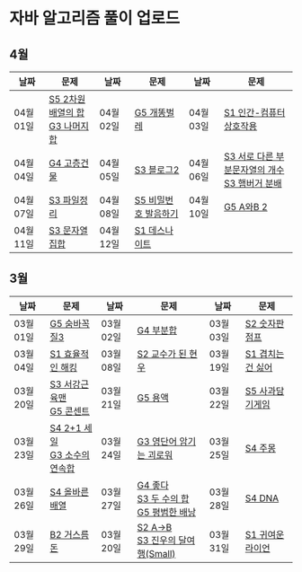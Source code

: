 # 자바 알고리즘 풀이 업로드

## 4월
| 날짜        | 문제                                                         | 날짜       | 문제                                                         | 날짜       | 문제                                                         |
| ---------- | ------------------------------------------------------------ | ---------- | ------------------------------------------------------------ | ---------- | ------------------------------------------------------------ |
| 04월 01일  | [S5 2차원 배열의 합](https://www.acmicpc.net/problem/2167)<br>[G3 나머지 합](https://www.acmicpc.net/problem/10986) | 04월 02일  | [G5 개똥벌레](https://www.acmicpc.net/problem/3020) | 04월 03일 | [S1 인간-컴퓨터 상호작용](https://www.acmicpc.net/problem/16139) |
| 04월 04일  | [G4 고층건물](https://www.acmicpc.net/problem/1027) | 04월 05일  | [S3 블로그2](https://www.acmicpc.net/problem/20365) | 04월 06일  | [S3 서로 다른 부분문자열의 개수](https://www.acmicpc.net/problem/11478)<br>[S3 햄버거 분배](https://www.acmicpc.net/problem/19941) |
| 04월 07일  | [S3 파일정리](https://www.acmicpc.net/problem/20291) | 04월 08일  | [S5 비밀번호 발음하기](https://www.acmicpc.net/problem/4659) | 04월 10일  | [G5 A와B 2](https://www.acmicpc.net/problem/12919) |
| 04월 11일  | [S3 문자열 집합](https://www.acmicpc.net/problem/14425) | 04월 12일  | [S1 데스나이트](https://www.acmicpc.net/problem/16948) |


## 3월
| 날짜        | 문제                                                         | 날짜       | 문제                                                         | 날짜       | 문제                                                         |
| ---------- | ------------------------------------------------------------ | ---------- | ------------------------------------------------------------ | ---------- | ------------------------------------------------------------ |
| 03월 01일  | [G5 숨바꼭질3](https://www.acmicpc.net/problem/13549) | 03월 02일  | [G4 부분합](https://www.acmicpc.net/problem/1806) | 03월 03일 | [S2 숫자판 점프](https://www.acmicpc.net/problem/2210)|
| 03월 04일  | [S1 효율적인 해킹](https://www.acmicpc.net/problem/1325) | 03월 08일  | [S2 교수가 된 현우](https://www.acmicpc.net/problem/3474) | 03월 19일  | [S1 겹치는건 싫어](https://www.acmicpc.net/problem/20922) |
| 03월 20일  | [S3 서강근육맨](https://www.acmicpc.net/problem/20300)<br>[G5 콘센트](https://www.acmicpc.net/problem/23843) | 03월 21일  | [G5 용액](https://www.acmicpc.net/problem/2467) | 03월 22일  | [S5 사과담기게임](https://www.acmicpc.net/problem/2828) |
| 03월 23일  | [S4 2+1 세일](https://www.acmicpc.net/problem/11508)<br>[G3 소수의 연속합](https://www.acmicpc.net/problem/1644) | 03월 24일  | [G3 영단어 암기는 괴로워](https://www.acmicpc.net/problem/20920) | 03월 25일  | [S4 주몽](https://www.acmicpc.net/problem/1940) |
| 03월 26일  | [S4 올바른 배열](https://www.acmicpc.net/problem/1337) | 03월 27일  | [G4 좋다](https://www.acmicpc.net/problem/1253)<br>[S3 두 수의 합](https://www.acmicpc.net/problem/3273)<br>[G5 평범한 배낭](https://www.acmicpc.net/problem/12865) | 03월 28일  | [S4 DNA](https://www.acmicpc.net/problem/1969) |
| 03월 29일  | [B2 거스름돈](https://www.acmicpc.net/problem/5585) | 03월 20일  | [S2 A->B](https://www.acmicpc.net/problem/16953)<br>[S3 진우의 달여행(Small)](https://www.acmicpc.net/problem/17484) | 03월 31일  | [S1 귀여운 라이언](https://www.acmicpc.net/problem/15565) |
